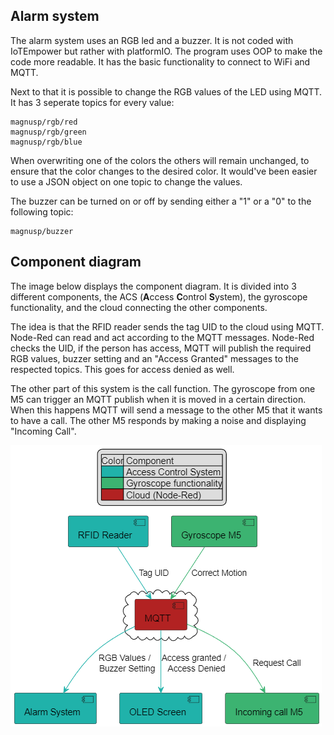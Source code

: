 ## Alarm system

The alarm system uses an RGB led and a buzzer. It is not coded with IoTEmpower but rather with platformIO. The program uses OOP to make the code more readable. It has the basic functionality to connect to WiFi and MQTT. 

Next to that it is possible to change the RGB values of the LED using MQTT. It has 3 seperate topics for every value:

    magnusp/rgb/red
    magnusp/rgb/green
    magnusp/rgb/blue

When overwriting one of the colors the others will remain unchanged, to ensure that the color changes to the desired color. It would've been easier to use a JSON object on one topic to change the values.

The buzzer can be turned on or off by sending either a "1" or a "0" to the following topic:

    magnusp/buzzer

## Component diagram
The image below displays the component diagram. It is divided into 3 different components, the ACS (**A**ccess **C**ontrol **S**ystem), the gyroscope functionality, and the cloud connecting the other components. 

The idea is that the RFID reader sends the tag UID to the cloud using MQTT. Node-Red can read and act according to the MQTT messages. Node-Red checks the UID, if the person has access, MQTT will publish the required RGB values, buzzer setting and an "Access Granted" messages to the respected topics. This goes for access denied as well. 

The other part of this system is the call function. The gyroscope from one M5 can trigger an MQTT publish when it is moved in a certain direction. When this happens MQTT will send a message to the other M5 that it wants to have a call. The other M5 responds by making a noise and displaying "Incoming Call".

![Component diagram](image-1.png)
